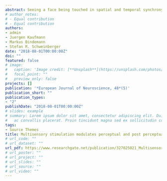 ```yaml
---
abstract: Seeing a face being touched in spatial and temporal synchrony with the own face produces a bias in self-recognition, whereby the other face becomes more likely to be perceived as the self. The present study employed event-related potentials to explore whether this enfacement effect reflects initial face encoding, enhanced distinctiveness of the enfaced face, modified self-identity representations, or even later processing stages that are associated with the emotional processing of faces. Participants were stroked in synchrony or asynchrony with an unfamiliar face they observed on a monitor in front of them, in a situation approximating a mirror image. Subsequently, event-related potentials were recorded during the presentation of (a) a previously synchronously stimulated face, (b) an asynchronously stimulated face, (c) observers' own face, (d) filler faces, and (e) a to-be-detected target face, which required a response. Observers reported a consistent enfacement illusion after synchronous stimulation. Importantly, the synchronously stimulated face elicited more prominent N170 and P200 responses than the asynchronously stimulated face. By contrast, similar N250 and P300 responses were observed in these conditions. These results suggest that enfacement modulates early neural correlates of face encoding and facial prototypicality, rather than identity self-representations and associated emotional processes.
# author_notes:
# - Equal contribution
# - Equal contribution
authors:
- admin
- Juergen Kaufmann
- Markus Bindemann
- Stefan R. Schweinberger
date: "2018-08-01T00:00:00Z"
doi: ""
featured: false
# image:
#   caption: 'Image credit: [**Unsplash**](https://unsplash.com/photos/jdD8gXaTZsc)'
#   focal_point: ""
#   preview_only: false
projects: []
publication: '*European Journal of Neuroscience, 48*(5)'
publication_short: ""
publication_types:
- "2"
publishDate: "2018-08-01T00:00:00Z"
# slides: example
# summary: Lorem ipsum dolor sit amet, consectetur adipiscing elit. Duis posuere tellus
#   ac convallis placerat. Proin tincidunt magna sed ex sollicitudin condimentum.
tags:
- Source Themes
title: Multisensory stimulation modulates perceptual and post perceptual face representations. Evidence from event-related potentials
# url_code: ""
# url_dataset: ""
url_pdf: https://www.researchgate.net/publication/327025021_Multisensory_Stimulation_Modulates_Perceptual_and_Post-perceptual_Face_Representations_Evidence_from_Event-Related_Potentials
# url_poster: ""
# url_project: ""
# url_slides: ""
# url_source: ""
# url_video: ""
---
```


